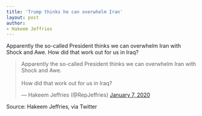 ```yaml
---
title: 'Trump thinks he can overwhelm Iran'
layout: post
author:
- Hakeem Jeffries
---
```


Apparently the so-called President thinks we can overwhelm Iran with Shock and Awe. How did that work out for us in Iraq?

<blockquote class="twitter-tweet"><p lang="en" dir="ltr">Apparently the so-called President thinks we can overwhelm Iran with Shock and Awe.<br><br>How did that work out for us in Iraq?</p>&mdash; Hakeem Jeffries (@RepJeffries) <a href="https://twitter.com/RepJeffries/status/1214697436687548422?ref_src=twsrc%5Etfw">January 7, 2020</a></blockquote> <script async src="https://platform.twitter.com/widgets.js" charset="utf-8"></script>

Source: Hakeem Jeffries, via Twitter
